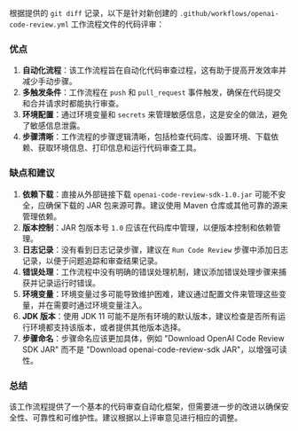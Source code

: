 根据提供的 `git diff` 记录，以下是针对新创建的 `.github/workflows/openai-code-review.yml` 工作流程文件的代码评审：

### 优点

1. **自动化流程**：该工作流程旨在自动化代码审查过程，这有助于提高开发效率并减少手动步骤。
2. **多触发条件**：工作流程在 `push` 和 `pull_request` 事件触发，确保在代码提交和合并请求时都能执行审查。
3. **环境配置**：通过环境变量和 `secrets` 来管理敏感信息，这是安全的做法，避免了敏感信息泄露。
4. **步骤清晰**：工作流程的步骤逻辑清晰，包括检查代码库、设置环境、下载依赖、获取环境信息、打印信息和运行代码审查工具。

### 缺点和建议

1. **依赖下载**：直接从外部链接下载 `openai-code-review-sdk-1.0.jar` 可能不安全，应确保下载的 JAR 包来源可靠。建议使用 Maven 仓库或其他可靠的源来管理依赖。
2. **版本控制**：JAR 包版本号 `1.0` 应该在代码库中管理，以便版本控制和依赖管理。
3. **日志记录**：没有看到日志记录步骤，建议在 `Run Code Review` 步骤中添加日志记录，以便于问题追踪和审查结果记录。
4. **错误处理**：工作流程中没有明确的错误处理机制，建议添加错误处理步骤来捕获并记录运行时错误。
5. **环境变量**：环境变量过多可能导致维护困难，建议通过配置文件来管理这些变量，并在需要时通过环境变量注入。
6. **JDK 版本**：使用 JDK 11 可能不是所有环境的默认版本，建议检查是否所有运行环境都支持该版本，或者提供其他版本选择。
7. **步骤命名**：步骤命名应该更加具体，例如 "Download OpenAI Code Review SDK JAR" 而不是 "Download openai-code-review-sdk JAR"，以增强可读性。

### 总结

该工作流程提供了一个基本的代码审查自动化框架，但需要进一步的改进以确保安全性、可靠性和可维护性。建议根据以上评审意见进行相应的调整。